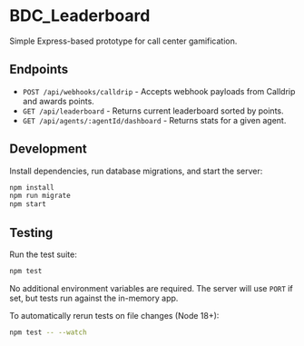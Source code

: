 # BDC_Leaderboard

Simple Express-based prototype for call center gamification.

## Endpoints

- `POST /api/webhooks/calldrip` - Accepts webhook payloads from Calldrip and awards points.
- `GET /api/leaderboard` - Returns current leaderboard sorted by points.
- `GET /api/agents/:agentId/dashboard` - Returns stats for a given agent.

## Development

Install dependencies, run database migrations, and start the server:

```bash
npm install
npm run migrate
npm start
```

## Testing

Run the test suite:

```bash
npm test
```

No additional environment variables are required. The server will use `PORT` if set, but tests run against the in-memory app.

To automatically rerun tests on file changes (Node 18+):

```bash
npm test -- --watch
```
